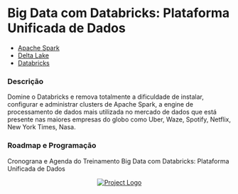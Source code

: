 # Big Data com Databricks: Plataforma Unificada de Dados

- [Apache Spark](https://spark.apache.org/)
- [Delta Lake](https://delta.io/)
- [Databricks](https://www.databricks.com/)

### Descrição
Domine o Databricks e remova totalmente a dificuldade de instalar, configurar e administrar clusters de Apache Spark, 
a engine de processamento de dados mais utilizada no mercado de dados que está presente nas maiores empresas do globo 
como Uber, Waze, Spotify, Netflix, New York Times, Nasa.

### Roadmap e Programação
Cronograna e Agenda do Treinamento 
Big Data com Databricks: Plataforma Unificada de Dados

<p align="center">
  <a href="" rel="noopener">
    <img src="https://github.com/owshq-plumbers/trn-cc-bg-databricks/blob/main/images/roadmap-databricks.excalidraw.png" alt="Project Logo">
 </a>
</p>

